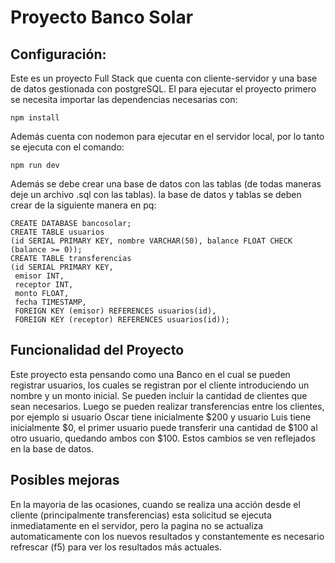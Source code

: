 # Proyecto Banco Solar

## Configuración:
Este es un proyecto Full Stack que cuenta con cliente-servidor y una base de datos gestionada con postgreSQL.
El para ejecutar el proyecto primero se necesita importar las dependencias necesarias con:
```
npm install
```
Además cuenta con nodemon para ejecutar en el servidor local, por lo tanto se ejecuta con el comando:
```
npm run dev
```
Además se debe crear una base de datos con las tablas (de todas maneras deje un archivo .sql con las tablas). la base de datos y tablas se deben crear de la siguiente manera en pq:
```
CREATE DATABASE bancosolar;
CREATE TABLE usuarios
(id SERIAL PRIMARY KEY, nombre VARCHAR(50), balance FLOAT CHECK (balance >= 0));
CREATE TABLE transferencias
(id SERIAL PRIMARY KEY,
 emisor INT,
 receptor INT,
 monto FLOAT,
 fecha TIMESTAMP,
 FOREIGN KEY (emisor) REFERENCES usuarios(id),
 FOREIGN KEY (receptor) REFERENCES usuarios(id));
```

## Funcionalidad del Proyecto

Este proyecto esta pensando como una Banco en el cual se pueden registrar usuarios, los cuales se registran por el cliente introduciendo un nombre y un monto inicial.
Se pueden incluir la cantidad de clientes que sean necesarios.
Luego se pueden realizar transferencias entre los clientes, por ejemplo si usuario Oscar tiene inicialmente $200 y usuario Luis tiene inicialmente $0, el primer usuario 
puede transferir una cantidad de $100 al otro usuario, quedando ambos con $100. Estos cambios se ven reflejados en la base de datos.

## Posibles mejoras

En la mayoria de las ocasiones, cuando se realiza una acción desde el cliente (principalmente transferencias) esta solicitud se ejecuta inmediatamente en el servidor, pero
la pagina no se actualiza automaticamente con los nuevos resultados y constantemente es necesario refrescar (f5) para ver los resultados más actuales.


